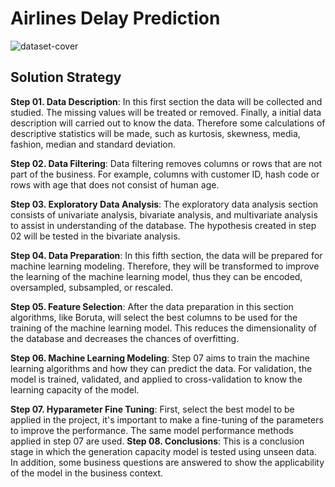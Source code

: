# Airlines Delay Prediction
![dataset-cover](https://github.com/matheuscamposmt/airlines-delay/assets/69912320/4e15ab29-7d56-4faa-b0a2-366f21e6653b)

## Solution Strategy
**Step 01. Data Description**: In this first section the data will be collected and studied. The missing values will be treated or removed. Finally, a initial data description will carried out to know the data. Therefore some calculations of descriptive statistics will be made, such as kurtosis, skewness, media, fashion, median and standard deviation.

**Step 02. Data Filtering**: Data filtering removes columns or rows that are not part of the business. For example, columns with customer ID, hash code or rows with age that does not consist of human age.

**Step 03. Exploratory Data Analysis**: The exploratory data analysis section consists of univariate analysis, bivariate analysis, and multivariate analysis to assist in understanding of the database. The hypothesis created in step 02 will be tested in the bivariate analysis.

**Step 04. Data Preparation**: In this fifth section, the data will be prepared for machine learning modeling. Therefore, they will be transformed to improve the learning of the machine learning model, thus they can be encoded, oversampled, subsampled, or rescaled.

**Step 05. Feature Selection**: After the data preparation in this section algorithms, like Boruta, will select the best columns to be used for the training of the machine learning model. This reduces the dimensionality of the database and decreases the chances of overfitting.

**Step 06. Machine Learning Modeling**: Step 07 aims to train the machine learning algorithms and how they can predict the data. For validation, the model is trained, validated, and applied to cross-validation to know the learning capacity of the model.

**Step 07. Hyparameter Fine Tuning**: First, select the best model to be applied in the project, it's important to make a fine-tuning of the parameters to improve the performance. The same model performance methods applied in step 07 are used.
**Step 08. Conclusions**: This is a conclusion stage in which the generation capacity model is tested using unseen data. In addition, some business questions are answered to show the applicability of the model in the business context.
